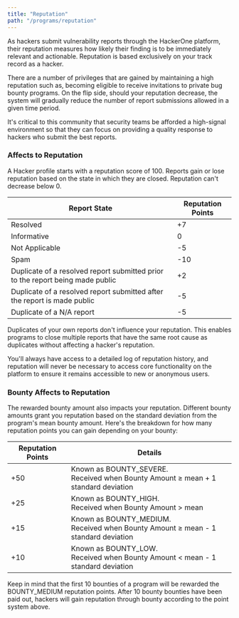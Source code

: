 ```yaml
---
title: "Reputation"
path: "/programs/reputation"
---
```


As hackers submit vulnerability reports through the HackerOne platform, their reputation measures how likely their finding is to be immediately relevant and actionable. Reputation is based exclusively on your track record as a hacker. 

There are a number of privileges that are gained by maintaining a high reputation such as, becoming eligible to receive invitations to private bug bounty programs. On the flip side, should your reputation decrease, the system will gradually reduce the number of report submissions allowed in a given time period. 

It's critical to this community that security teams be afforded a high-signal environment so that they can focus on providing a quality response to hackers who submit the best reports. 

### Affects to Reputation
A Hacker profile starts with a reputation score of 100. Reports gain or lose reputation based on the state in which they are closed. Reputation can't decrease below 0. 

Report State | Reputation Points
------------ | -----------------
Resolved | +7
Informative | 0
Not Applicable | -5
Spam | -10
Duplicate of a resolved report submitted prior to the report being made public | +2
Duplicate of a resolved report submitted after the report is made public | -5
Duplicate of a N/A report | -5

Duplicates of your own reports don't influence your reputation. This enables programs to close multiple reports that have the same root cause as duplicates without affecting a hacker's reputation.

You'll always have access to a detailed log of reputation history, and reputation will never be necessary to access core functionality on the platform to ensure it remains accessible to new or anonymous users.

### Bounty Affects to Reputation
The rewarded bounty amount also impacts your reputation. Different bounty amounts grant you reputation based on the standard deviation from the program's mean bounty amount. Here's the breakdown for how many reputation points you can gain depending on your bounty:

Reputation Points | Details
----------------- | --------
+50 | Known as BOUNTY_SEVERE. <br>Received when Bounty Amount ≥ mean + 1 standard deviation
+25 | Known as BOUNTY_HIGH. <br>Received when Bounty Amount > mean
+15 | Known as BOUNTY_MEDIUM. <br>Received when Bounty Amount ≥ mean - 1 standard deviation
+10 | Known as BOUNTY_LOW. <br>Received when Bounty Amount < mean - 1 standard deviation

Keep in mind that the first 10 bounties of a program will be rewarded the BOUNTY_MEDIUM reputation points. After 10 bounty bounties have been paid out, hackers will gain reputation through bounty according to the point system above.
